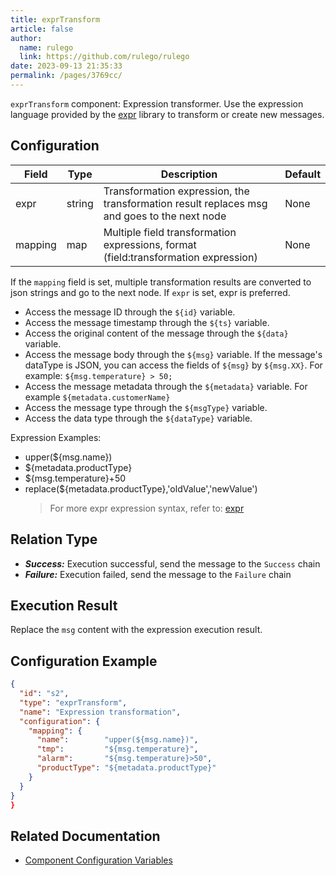 ```yaml
---
title: exprTransform
article: false
author: 
  name: rulego
  link: https://github.com/rulego/rulego
date: 2023-09-13 21:35:33
permalink: /pages/3769cc/
---
```


`exprTransform` component: Expression transformer. Use the expression language provided by the [expr](https://expr-lang.org/docs/language-definition) library to transform or create new messages.

## Configuration

| Field   | Type   | Description                                                                                 | Default |
|---------|--------|---------------------------------------------------------------------------------------------|---------|
| expr    | string | Transformation expression, the transformation result replaces msg and goes to the next node | None    |
| mapping | map    | Multiple field transformation expressions, format (field:transformation expression)         | None    |

If the `mapping` field is set, multiple transformation results are converted to json strings and go to the next node. If `expr` is set, expr is preferred.

- Access the message ID through the `${id}` variable.
- Access the message timestamp through the `${ts}` variable.
- Access the original content of the message through the `${data}` variable.
- Access the message body through the `${msg}` variable. If the message's dataType is JSON, you can access the fields of `${msg}` by `${msg.XX}`. For example: `${msg.temperature} > 50;`
- Access the message metadata through the `${metadata}` variable. For example `${metadata.customerName}`
- Access the message type through the `${msgType}` variable.
- Access the data type through the `${dataType}` variable.

Expression Examples:
- upper(${msg.name})
- ${metadata.productType}
- ${msg.temperature}+50
- replace(${metadata.productType},'oldValue','newValue')
  >For more expr expression syntax, refer to: [expr](https://expr-lang.org/docs/language-definition)

## Relation Type

- ***Success:*** Execution successful, send the message to the `Success` chain
- ***Failure:*** Execution failed, send the message to the `Failure` chain

## Execution Result

Replace the `msg` content with the expression execution result.

## Configuration Example

```json
{
  "id": "s2",
  "type": "exprTransform",
  "name": "Expression transformation",
  "configuration": {
    "mapping": {
      "name":        "upper(${msg.name})",
      "tmp":         "${msg.temperature}",
      "alarm":       "${msg.temperature}>50",
      "productType": "${metadata.productType}"
    }
  }
}
}
```

## Related Documentation

- [Component Configuration Variables](../../01.Guide/10.Advanced%20Topics/07.Component%20Configuration%20Variables.md)